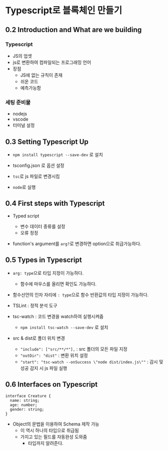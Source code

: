 # Typescript로 블록체인 만들기

## 0.2 Introduction and What are we building

### Typescript

- JS의 업셋
- js로 변환하여 컴파일되는 프로그래밍 언어
- 장점
  - JS에 없는 규칙이 존재
  - 쉬운 코드
  - 예측가능함

### 세팅 준비물

- nodejs
- vscode
- 터미널 설정

## 0.3 Setting Typescript Up

- `npm install typescript --save-dev` 로 설치

- tsconfig.json 로 옵션 설정
- `tsc`로 js 파일로 변경시킴
- `node`로 실행

## 0.4 First steps with Typescript

- Typed script

  - 변수 데이터 종류를 설정
  - 오류 정정

- function's argument를 `arg?`로 변경하면 option으로 취급가능하다.

## 0.5 Types in Typescript

- `arg: type`으로 타입 지정이 가능하다.
  - 함수에 마우스를 올리면 확인도 가능하다.
- 함수선언의 인자 자리에 `: type`으로 함수 반환값의 타입 지정이 가능하다.

- TSLint : 정적 분석 도구
- tsc-watch : 코드 변경을 watch하여 실행시켜줌
  - `npm install tsc-watch --save-dev` 로 설치
- src & dist로 폴더 위치 변경
  - `"include": ["src/**/*"],` : src 폴더의 모든 파일 지정
  - `"outDir": "dist"` : 변환 위치 설정
  - `"start": "tsc-watch --onSuccess \"node dist/index.js\""` : 감시 및 성공 감지 시 js 파일 실행

## 0.6 Interfaces on Typescript

```
interface Creature {
  name: string;
  age: number;
  gender: string;
}

```

- Object의 문법을 이용하여 Schema 제작 가능
  - 이 역시 하나의 타입으로 취급됨
  - 가지고 있는 필드를 자동완성 도와줌
    - 타입까지 알려준다.
